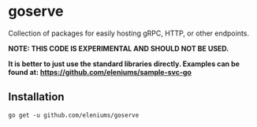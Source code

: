 # goserve
Collection of packages for easily hosting gRPC, HTTP, or other endpoints.

**NOTE: THIS CODE IS EXPERIMENTAL AND SHOULD NOT BE USED.**

**It is better to just use the standard libraries directly. Examples can be found at: https://github.com/eleniums/sample-svc-go**

## Installation
```
go get -u github.com/eleniums/goserve
```